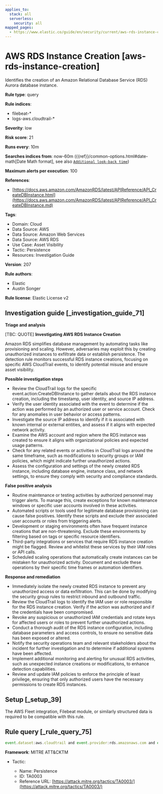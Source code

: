 ```yaml
---
applies_to:
  stack: all
  serverless:
    security: all
mapped_pages:
  - https://www.elastic.co/guide/en/security/current/aws-rds-instance-creation.html
---
```


# AWS RDS Instance Creation [aws-rds-instance-creation]

Identifies the creation of an Amazon Relational Database Service (RDS) Aurora database instance.

**Rule type**: query

**Rule indices**:

* filebeat-*
* logs-aws.cloudtrail-*

**Severity**: low

**Risk score**: 21

**Runs every**: 10m

**Searches indices from**: now-60m ({{ref}}/common-options.html#date-math[Date Math format], see also [`Additional look-back time`](docs-content://solutions/security/detect-and-alert/create-detection-rule.md#rule-schedule))

**Maximum alerts per execution**: 100

**References**:

* [https://docs.aws.amazon.com/AmazonRDS/latest/APIReference/API_CreateDBInstance.html](https://docs.aws.amazon.com/AmazonRDS/latest/APIReference/API_CreateDBInstance.md)

**Tags**:

* Domain: Cloud
* Data Source: AWS
* Data Source: Amazon Web Services
* Data Source: AWS RDS
* Use Case: Asset Visibility
* Tactic: Persistence
* Resources: Investigation Guide

**Version**: 207

**Rule authors**:

* Elastic
* Austin Songer

**Rule license**: Elastic License v2

## Investigation guide [_investigation_guide_71]

**Triage and analysis**

[TBC: QUOTE]
**Investigating AWS RDS Instance Creation**

Amazon RDS simplifies database management by automating tasks like provisioning and scaling. However, adversaries may exploit this by creating unauthorized instances to exfiltrate data or establish persistence. The detection rule monitors successful RDS instance creations, focusing on specific AWS CloudTrail events, to identify potential misuse and ensure asset visibility.

**Possible investigation steps**

* Review the CloudTrail logs for the specific event.action:CreateDBInstance to gather details about the RDS instance creation, including the timestamp, user identity, and source IP address.
* Verify the user identity associated with the event to determine if the action was performed by an authorized user or service account. Check for any anomalies in user behavior or access patterns.
* Investigate the source IP address to identify if it is associated with known internal or external entities, and assess if it aligns with expected network activity.
* Examine the AWS account and region where the RDS instance was created to ensure it aligns with organizational policies and expected usage patterns.
* Check for any related events or activities in CloudTrail logs around the same timeframe, such as modifications to security groups or IAM policies, which might indicate further unauthorized actions.
* Assess the configuration and settings of the newly created RDS instance, including database engine, instance class, and network settings, to ensure they comply with security and compliance standards.

**False positive analysis**

* Routine maintenance or testing activities by authorized personnel may trigger alerts. To manage this, create exceptions for known maintenance windows or specific user accounts involved in these activities.
* Automated scripts or tools used for legitimate database provisioning can cause false positives. Identify these scripts and exclude their associated user accounts or roles from triggering alerts.
* Development or staging environments often have frequent instance creations that are non-threatening. Exclude these environments by filtering based on tags or specific resource identifiers.
* Third-party integrations or services that require RDS instance creation might be flagged. Review and whitelist these services by their IAM roles or API calls.
* Scheduled scaling operations that automatically create instances can be mistaken for unauthorized activity. Document and exclude these operations by their specific time frames or automation identifiers.

**Response and remediation**

* Immediately isolate the newly created RDS instance to prevent any unauthorized access or data exfiltration. This can be done by modifying the security group rules to restrict inbound and outbound traffic.
* Review the CloudTrail logs to identify the IAM user or role responsible for the RDS instance creation. Verify if the action was authorized and if the credentials have been compromised.
* Revoke any suspicious or unauthorized IAM credentials and rotate keys for affected users or roles to prevent further unauthorized actions.
* Conduct a thorough audit of the RDS instance configuration, including database parameters and access controls, to ensure no sensitive data has been exposed or altered.
* Notify the security operations team and relevant stakeholders about the incident for further investigation and to determine if additional systems have been affected.
* Implement additional monitoring and alerting for unusual RDS activities, such as unexpected instance creations or modifications, to enhance detection capabilities.
* Review and update IAM policies to enforce the principle of least privilege, ensuring that only authorized users have the necessary permissions to create RDS instances.


## Setup [_setup_39]

The AWS Fleet integration, Filebeat module, or similarly structured data is required to be compatible with this rule.


## Rule query [_rule_query_75]

```js
event.dataset:aws.cloudtrail and event.provider:rds.amazonaws.com and event.action:CreateDBInstance and event.outcome:success
```

**Framework**: MITRE ATT&CKTM

* Tactic:

    * Name: Persistence
    * ID: TA0003
    * Reference URL: [https://attack.mitre.org/tactics/TA0003/](https://attack.mitre.org/tactics/TA0003/)



